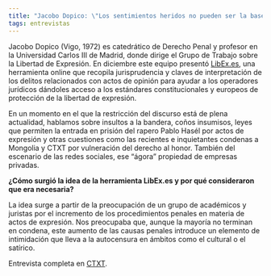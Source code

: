 ```yaml
---
title: "Jacobo Dopico: \"Los sentimientos heridos no pueden ser la base para una limitación de la libertad de expresión\""
tags: entrevistas
---
```

Jacobo Dopico (Vigo, 1972) es catedrático de Derecho Penal y profesor en la Universidad Carlos III de Madrid, donde dirige el Grupo de Trabajo sobre la Libertad de Expresión. En diciembre este equipo presentó [LibEx.es](https://libex.es/), una herramienta online que recopila jurisprudencia y claves de interpretación de los delitos relacionados con actos de opinión para ayudar a los operadores jurídicos dándoles acceso a los estándares constitucionales y europeos de protección de la libertad de expresión.

En un momento en el que la restricción del discurso está de plena actualidad, hablamos sobre insultos a la bandera, coños insumisos, leyes que permiten la entrada en prisión del rapero Pablo Hasél por actos de expresión y otras cuestiones como las recientes e inquietantes condenas a Mongolia y CTXT por vulneración del derecho al honor. También del escenario de las redes sociales, ese “ágora” propiedad de empresas privadas.

**¿Cómo surgió la idea de la herramienta LibEx.es y por qué consideraron que era necesaria?**

La idea surge a partir de la preocupación de un grupo de académicos y juristas por el incremento de los procedimientos penales en materia de actos de expresión. Nos preocupaba que, aunque la mayoría no terminan en condena, este aumento de las causas penales introduce un elemento de intimidación que lleva a la autocensura en ámbitos como el cultural o el satírico.

Entrevista completa en [CTXT](https://ctxt.es/es/20210201/Politica/34932/jacobo-dopico-libex-libertad-de-expresion-tedh-elena-de-sus.htm).
